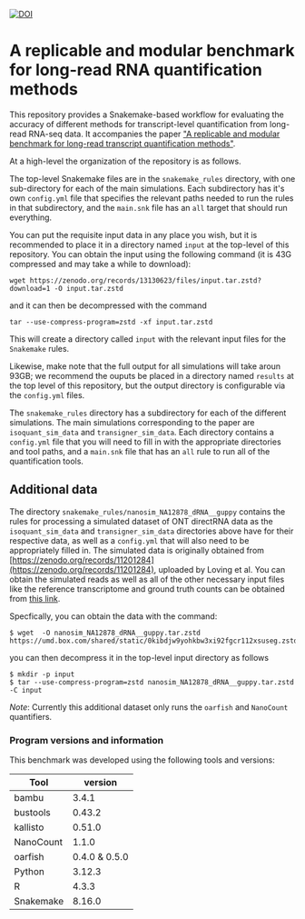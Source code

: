 [![DOI](https://zenodo.org/badge/DOI/10.5281/zenodo.13130623.svg)](https://doi.org/10.5281/zenodo.13130623)

# A replicable and modular benchmark for long-read RNA quantification methods

This repository provides a Snakemake-based workflow for evaluating the accuracy
of different methods for transcript-level quantification from long-read RNA-seq
data. It accompanies the paper ["A replicable and modular benchmark for long-read transcript quantification methods"](https://www.biorxiv.org/content/10.1101/2024.07.30.605821v1).

At a high-level the organization of the repository is as follows.

The top-level Snakemake files are in the `snakemake_rules` directory, with one sub-directory 
for each of the main simulations.  Each subdirectory has it's own `config.yml` file that specifies
the relevant paths needed to run the rules in that subdirectory, and the `main.snk` file has an 
`all` target that should run everything.

You can put the requisite input data in any place you wish, but it is recommended to place it in 
a directory named `input` at the top-level of this repository.  You can obtain the input using 
the following command (it is 43G compressed and may take a while to download):

```{sh}
wget https://zenodo.org/records/13130623/files/input.tar.zstd?download=1 -O input.tar.zstd
```

and it can then be decompressed with the command

```{sh}
tar --use-compress-program=zstd -xf input.tar.zstd
```

This will create a directory called `input` with the relevant input files for the `Snakemake` rules.

Likewise, make note that the full output for all simulations will take aroun 93GB; we recommend the ouputs
be placed in a directory named `results` at the top level of this repository, but the output directory 
is configurable via the `config.yml` files.

The `snakemake_rules` directory has a subdirectory for each of the different simulations.  The main simulations
corresponding to the paper are `isoquant_sim_data` and `transigner_sim_data`. Each directory contains a
`config.yml` file that you will need to fill in with the appropriate directories and tool paths, and a `main.snk`
file that has an `all` rule to run all of the quantification tools.

## Additional data

The directory `snakemake_rules/nanosim_NA12878_dRNA__guppy` contains the rules
for processing a simulated dataset of ONT directRNA data as the
`isoquant_sim_data` and `transigner_sim_data` directories above have for their
respective data, as well as a `config.yml` that will also need to be
appropriately filled in. The simulated data is originally obtained from
[https://zenodo.org/records/11201284](https://zenodo.org/records/11201284),
uploaded by Loving et al. You can obtain the simulated reads as well as all of
the other necessary input files like the reference transcriptome and ground
truth counts can be obtained from [this link](https://umd.box.com/shared/static/0kibdjw9yohkbw3xi92fgcr112xsuseg.zstd).

Specfically, you can obtain the data with the command:

```{sh}
$ wget  -O nanosim_NA12878_dRNA__guppy.tar.zstd https://umd.box.com/shared/static/0kibdjw9yohkbw3xi92fgcr112xsuseg.zstd
```

you can then decompress it in the top-level input directory as follows

```{sh}
$ mkdir -p input
$ tar --use-compress-program=zstd nanosim_NA12878_dRNA__guppy.tar.zstd -C input
```

_Note_: Currently this additional dataset only runs the `oarfish` and `NanoCount` quantifiers.

### Program versions and information

This benchmark was developed using the following tools and versions:

| Tool | version |
| -------- | ------- |
| bambu     | 3.4.1  |
| bustools  | 0.43.2 |
| kallisto  | 0.51.0 |
| NanoCount | 1.1.0  |
| oarfish   | 0.4.0 & 0.5.0 |
| Python    | 3.12.3 |
| R         | 4.3.3  |
| Snakemake | 8.16.0 |
